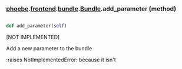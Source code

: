 ### [phoebe](phoebe.md).[frontend](phoebe.frontend.md).[bundle](phoebe.frontend.bundle.md).[Bundle](phoebe.frontend.bundle.Bundle.md).add_parameter (method)


```py

def add_parameter(self)

```



[NOT IMPLEMENTED]

Add a new parameter to the bundle

:raises NotImplementedError: because it isn't

